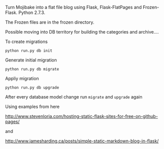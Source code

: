 Turn Mojibake into a flat file blog using Flask, Flask-FlatPages and Frozen-Flask. Python 2.7.3.

The Frozen files are in the frozen directory.

Possible moving into DB territory for building the categories and archive....

To create migrations

    python run.py db init

Generate initial migration

    python run.py db migrate

Appliy migration

    python run.py db upgrade

After every database model change run `migrate` and `upgrade` again


Using examples from here

http://www.stevenloria.com/hosting-static-flask-sites-for-free-on-github-pages/

and

http://www.jamesharding.ca/posts/simple-static-markdown-blog-in-flask/
